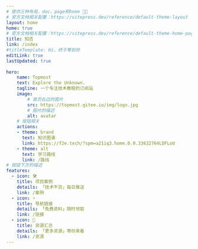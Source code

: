 ```yaml
---
# 提供三种布局，doc、page和home 🤹🎨
# 官方文档相关配置：https://vitepress.dev/reference/default-theme-layout
layout: home
home: true
# 官方文档相关配置：https://vitepress.dev/reference/default-theme-home-page
title: 知否
link: /index
#titleTemplate: Hi，终于等到你
editLink: true
lastUpdated: true
 
hero:
    name: Topmost
    text: Explore the Unknown.
    tagline: 一个专注技术教程的订阅站
    image:
        # 首页右边的图片
        src: https://topmost.gitee.io/img/logo.jpg
        # 图片的描述
        alt: avatar
    # 按钮相关
    actions:
    - theme: brand
      text: 知识图谱
      link: https://f2e.tech/?spm=a21iq3.home.0.0.33632764LDFLoU
    - theme: alt
      text: 学习路线
      link: /路线
# 按钮下方的描述
features:
  - icon: 🛠️
    title: 项目案例
    details: 「技术干货」每日推送
    link: /案例
  - icon: ⚡️
    title: 导航链接
    details: 「免费资料」随时领取
    link: /链接
  - icon: 🧩
    title: 资源汇总
    details: 「更多资源」等你来看
    link: /资源
---
```









